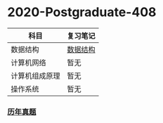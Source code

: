 # 2020-Postgraduate-408

| 科目 | 复习笔记 |
| -----| -------|
| 数据结构 | [数据结构](https://github.com/hao14293/2020-Postgraduate-408/blob/master/Data-Structure/Data-Structure.md) |
| 计算机网络 | 暂无 |
| 计算机组成原理 | 暂无 |
| 操作系统 | 暂无 |

### [历年真题](https://github.com/hao14293/2020-Postgraduate-408/tree/master/old-exam)
